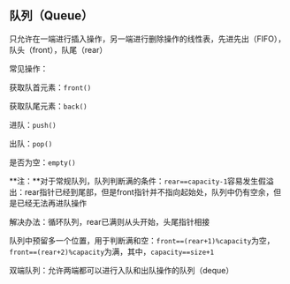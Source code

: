 ## 队列（Queue）

只允许在一端进行插入操作，另一端进行删除操作的线性表，先进先出（FIFO），队头（front），队尾（rear）

常见操作：

获取队首元素：`front()`

获取队尾元素：`back()`

进队：`push()`

出队：`pop()`

是否为空：`empty()`

**注：**对于常规队列，队列判断满的条件：`rear==capacity-1`容易发生假溢出：rear指针已经到尾部，但是front指针并不指向起始处，队列中仍有空余，但是已经无法再进队操作

解决办法：循环队列，rear已满则从头开始，头尾指针相接

队列中预留多一个位置，用于判断满和空：`front==(rear+1)%capacity`为空，`front==(rear+2)%capacity`为满，其中，`capacity==size+1`



双端队列：允许两端都可以进行入队和出队操作的队列（deque）



